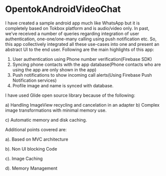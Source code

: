# OpentokAndroidVideoChat

I have created a sample android app much like WhatsApp but it is completely based on Tokbox platform and is audio/video only. In past, we’ve received a number of queries regarding integration of user authentication, one-one/one-many calling using push notification etc. So, this app collectively integrated all these use-cases into one and present an abstract UI to the end user. Following are the main highlights of this app:

1) User authentication using Phone number verification(Firebase SDK)
2) Syncing phone contacts with the app database(Phone contacts who are using the app are only shown in the app)
3) Push notifications to show incoming call alerts(Using Firebase Push Notification services)
4) Profile image and name is synced with database.

I have used Glide open source library because of the following:

a) Handling ImageView recycling and cancelation in an adapter
b) Complex image transformations with minimal memory use. 

c) Automatic memory and disk caching.

Additional points covered are: 

a). Based on MVC architecture 

b). Non UI blocking Code 

c). Image Caching

d). Memory Management
